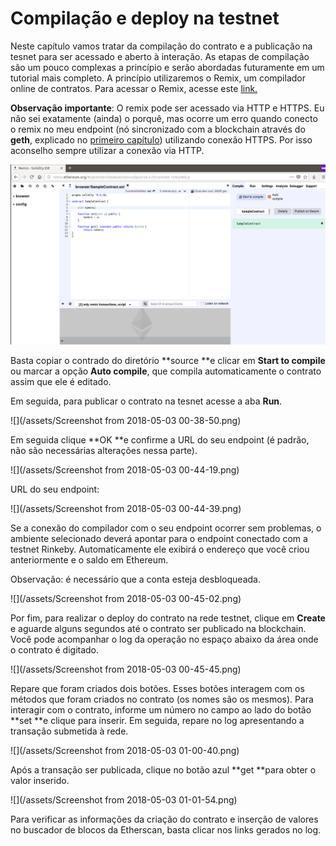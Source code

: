 # Compilação e deploy na testnet

Neste capítulo vamos tratar da compilação do contrato e a publicação na tesnet para ser acessado e aberto à interação. As etapas de compilação são um pouco complexas a princípio e serão abordadas futuramente em um tutorial mais completo. A princípio utilizaremos o Remix, um compilador online de contratos. Para acessar o Remix, acesse este [link.](http://remix.ethereum.org/#optimize=false&version=soljson-v0.4.23+commit.124ca40d.js)

**Observação importante**: O remix pode ser acessado via HTTP e HTTPS. Eu não sei exatamente \(ainda\) o porquê, mas ocorre um erro quando conecto o remix no meu endpoint \(nó sincronizado com a blockchain através do **geth**, explicado no [primeiro capítulo](//chapter1.md)\) utilizando conexão HTTPS. Por isso aconselho sempre utilizar a conexão via HTTP.

![](/assets/remix1.png)

Basta copiar o contrado do diretório **source **e clicar em **Start to compile** ou marcar a opção **Auto compile**, que compila automaticamente o contrato assim que ele é editado.

Em seguida, para publicar o contrato na tesnet acesse a aba **Run**.

![](/assets/Screenshot from 2018-05-03 00-38-50.png)

Em seguida clique **OK **e confirme a URL do seu endpoint \(é padrão, não são necessárias alterações nessa parte\).

![](/assets/Screenshot from 2018-05-03 00-44-19.png)

URL do seu endpoint:

![](/assets/Screenshot from 2018-05-03 00-44-39.png)

Se a conexão do compilador com o seu endpoint ocorrer sem problemas, o ambiente selecionado deverá apontar para o endpoint conectado com a testnet Rinkeby. Automaticamente ele exibirá o endereço que você criou anteriormente e o saldo em Ethereum.

Observação: é necessário que a conta esteja desbloqueada.

![](/assets/Screenshot from 2018-05-03 00-45-02.png)

Por fim, para realizar o deploy do contrato na rede testnet, clique em **Create** e aguarde alguns segundos até o contrato ser publicado na blockchain. Você pode acompanhar o log da operação no espaço abaixo da área onde o contrato é digitado.

![](/assets/Screenshot from 2018-05-03 00-45-45.png)

Repare que foram criados dois botões. Esses botões interagem com os métodos que foram criados no contrato \(os nomes são os mesmos\). Para interagir com o contrato, informe um número no campo ao lado do botão **set **e clique para inserir. Em seguida, repare no log apresentando a transação submetida à rede.

![](/assets/Screenshot from 2018-05-03 01-00-40.png)

Após a transação ser publicada, clique no botão azul **get **para obter o valor inserido.

![](/assets/Screenshot from 2018-05-03 01-01-54.png)

Para verificar as informações da criação do contrato e inserção de valores no buscador de blocos da Etherscan, basta clicar nos links gerados no log.

